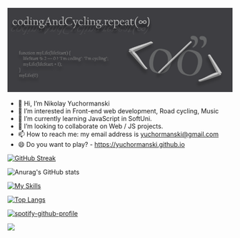 <!-- 
https://github-readme-streak-stats.herokuapp.com/demo/
-->

<!--
**yuchormanski/yuchormanski** is a ✨ _special_ ✨ repository because its `README.md` (this file) appears on your GitHub profile.

Here are some ideas to get you started:
<! --### Hi there 👋 

- 🔭 I’m currently working on ...
- 🌱 I’m currently learning ...
- 👯 I’m looking to collaborate on ...
- 🤔 I’m looking for help with ...
- 💬 Ask me about ...
- 📫 How to reach me: ...
- 😄 Pronouns: ...
- ⚡ Fun fact: ...
-->
![MyLogo](https://github.com/yuchormanski/yuchormanski/blob/20cfd5405b09fbd479aab6489012d905f13d5d18/GitHubLogo2.png)

* 👋 Hi, I’m Nikolay Yuchormanski
* 👀 I’m interested in Front-end web development, Road cycling, Music
* 🌱 I’m currently learning JavaScript in SoftUni.
* 💞️ I’m looking to collaborate on Web / JS projects.
* 📫 How to reach me: my email address is yuchormanski@gmail.com
* 😄 Do you want to play? - https://yuchormanski.github.io

[![GitHub Streak](https://github-readme-streak-stats.herokuapp.com?user=yuchormanski&theme=nord&hide_border=true&date_format=j%20M%5B%20Y%5D)](https://git.io/streak-stats)

![Anurag's GitHub stats](https://github-readme-stats.vercel.app/api?username=yuchormanski&show_icons=true&theme=nord&hide_border=true)

<!-- [![trophy](https://github-profile-trophy.vercel.app/?username=yuchormanski&width=600)](https://github.com/yuchormanski/github-profile-trophy) -->

<!--<div> https://devicon.dev/
     <img src="https://cdn.jsdelivr.net/gh/devicons/devicon/icons/javascript/javascript-original.svg" width="6%"/>
     <img src="https://cdn.jsdelivr.net/gh/devicons/devicon/icons/html5/html5-original.svg" width="6%"/>
     <img src="https://cdn.jsdelivr.net/gh/devicons/devicon/icons/css3/css3-original.svg" width="6%"/>			
        <img src="https://cdn.jsdelivr.net/gh/devicons/devicon/icons/vscode/vscode-original.svg" width="6%"/>         
            <img src="https://cdn.jsdelivr.net/gh/devicons/devicon/icons/wordpress/wordpress-plain.svg" width="6%"/>         
            <img src="https://cdn.jsdelivr.net/gh/devicons/devicon/icons/github/github-original.svg" width="6%"/>        
            <img src="https://cdn.jsdelivr.net/gh/devicons/devicon/icons/filezilla/filezilla-plain.svg" width="6%"/>     
       <img src="https://cdn.jsdelivr.net/gh/devicons/devicon/icons/apache/apache-original.svg" width="6%"/> 
       <img src="https://cdn.jsdelivr.net/gh/devicons/devicon/icons/photoshop/photoshop-plain.svg" width="6%"/> 
</div>  -->

<!-- 
[![My Skills](https://skillicons.dev/icons?i=js,html,css,linkedin,nodejs,vscode)](https://skillicons.dev) -->


<!-- ![js80](https://user-images.githubusercontent.com/693307/221297570-2646a594-3c8a-44de-b8d5-e65a2928ac55.png)
![html80](https://user-images.githubusercontent.com/693307/221298289-05932c77-c381-48e9-8250-55bbbf8302a1.png)
![css80](https://user-images.githubusercontent.com/693307/221298172-07e8d45d-2a83-417f-9865-93c6618af0b4.png)
![node80](https://user-images.githubusercontent.com/693307/221297611-ae01b2f6-bae3-44d5-8491-176a690c4915.png)
![VSC80](https://user-images.githubusercontent.com/693307/221297622-8a2639c5-e254-41c4-9eb1-ad22b2355d14.png)
![linkdIn80](https://user-images.githubusercontent.com/693307/221297599-32fe25b2-b94a-4067-bd78-15ee59468245.png) -->

[![My Skills](https://skillicons.dev/icons?i=js,angular,ts,firebase,nodejs,html,css,vscode,vercel,linkedin,ps,wordpress)](https://skillicons.dev)


[![Top Langs](https://github-readme-stats.vercel.app/api/top-langs/?username=yuchormanski&layout=compact&theme=nord&hide_border=true)](https://github.com/anuraghazra/github-readme-stats)

<!-- ![Spotify recently played](https://spotify-recently-played-readme.vercel.app/api?user=11132923862) -->
<!-- ![Spotify recently played](https://spotify-recently-played-readme.vercel.app/api?user=11132923862&width=600&count=3) -->

[![spotify-github-profile](https://spotify-github-profile.vercel.app/api/view?uid=11132923862&cover_image=true&theme=novatorem&show_offline=false&background_color=121212&bar_color=53b14f&bar_color_cover=false)](https://github.com/kittinan/spotify-github-profile)

![](https://komarev.com/ghpvc/?username=yuchormanski&color=dc143c&style=plastic&label=Profile+views)

